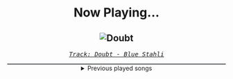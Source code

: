 <div align="center"> 
<h1>Now Playing...</h1>

![Doubt](https://i.scdn.co/image/ab67616d00001e02dcd9fe1276c16fcdad98c50c)
--
_<samp><a href="https://open.spotify.com/track/1g1zPW8Lz3JNswZ0renR9c">Track: Doubt - Blue Stahli</a></samp>_

<div style="border: 1px #4B5054 solid"></div>
<details>
  <summary>
    Previous played songs
  </summary>
  <table>
    <thead>
      <tr>
        <th>
          Artist
        </th>
        <th>
          Song
        </th>
        <th>
          Link
        </th>
      </tr>
    </thead>
    <tbody>
      <tr><td>Blue Stahli</td><td>Doubt</td><td><a href="https://open.spotify.com/track/1g1zPW8Lz3JNswZ0renR9c">https://open.spotify.com/track/1g1zPW8Lz3JNswZ0renR9c</a></td></tr><tr><td>Blue Stahli</td><td>ULTRAnumb</td><td><a href="https://open.spotify.com/track/3B0hzwc1e8AYOytj9hZS2I">https://open.spotify.com/track/3B0hzwc1e8AYOytj9hZS2I</a></td></tr><tr><td>Animetrix</td><td>Episch</td><td><a href="https://open.spotify.com/track/0BEq9q3XmPd4N8RRHwhi3L">https://open.spotify.com/track/0BEq9q3XmPd4N8RRHwhi3L</a></td></tr><tr><td>Animetrix</td><td>Episch</td><td><a href="https://open.spotify.com/track/0BEq9q3XmPd4N8RRHwhi3L">https://open.spotify.com/track/0BEq9q3XmPd4N8RRHwhi3L</a></td></tr><tr><td>Animetrix</td><td>Episch</td><td><a href="https://open.spotify.com/track/0BEq9q3XmPd4N8RRHwhi3L">https://open.spotify.com/track/0BEq9q3XmPd4N8RRHwhi3L</a></td></tr><tr><td>Two Steps from Hell</td><td>Thunderstone</td><td><a href="https://open.spotify.com/track/1U3O6ZeE5u9POe1IkmOKX7">https://open.spotify.com/track/1U3O6ZeE5u9POe1IkmOKX7</a></td></tr><tr><td>Two Steps from Hell</td><td>Amethyst Prince</td><td><a href="https://open.spotify.com/track/2qYmhWCQWNrCt58BrJmvRc">https://open.spotify.com/track/2qYmhWCQWNrCt58BrJmvRc</a></td></tr><tr><td>Two Steps from Hell</td><td>Flying Dutchman</td><td><a href="https://open.spotify.com/track/0wcDQVtpejkO4TAVi93kD6">https://open.spotify.com/track/0wcDQVtpejkO4TAVi93kD6</a></td></tr><tr><td>Two Steps from Hell</td><td>Never Lost Your Life</td><td><a href="https://open.spotify.com/track/63Y7uejLgei04TToyGFS7d">https://open.spotify.com/track/63Y7uejLgei04TToyGFS7d</a></td></tr><tr><td>Two Steps from Hell</td><td>Tale Of The Forest</td><td><a href="https://open.spotify.com/track/1cZECC2cSpPhYzv6PzD6Q8">https://open.spotify.com/track/1cZECC2cSpPhYzv6PzD6Q8</a></td></tr><tr><td>Two Steps from Hell</td><td>Hercules</td><td><a href="https://open.spotify.com/track/0EQon37Fn1Ts4yXIKcA6N0">https://open.spotify.com/track/0EQon37Fn1Ts4yXIKcA6N0</a></td></tr><tr><td>Two Steps from Hell</td><td>Last One Standing</td><td><a href="https://open.spotify.com/track/39TR7eYLgvHHIt7rMJ3lzD">https://open.spotify.com/track/39TR7eYLgvHHIt7rMJ3lzD</a></td></tr><tr><td>Two Steps from Hell</td><td>Arcade Master (Bonus Track)</td><td><a href="https://open.spotify.com/track/1KiLYgmkEQK1TqluYgNfWF">https://open.spotify.com/track/1KiLYgmkEQK1TqluYgNfWF</a></td></tr><tr><td>Two Steps from Hell</td><td>PWND</td><td><a href="https://open.spotify.com/track/4qhPMxTZXPn3LxW5SmCD17">https://open.spotify.com/track/4qhPMxTZXPn3LxW5SmCD17</a></td></tr><tr><td>Two Steps from Hell</td><td>Twin Lights</td><td><a href="https://open.spotify.com/track/6uBbQVdaZAs1KZs4UAQDzR">https://open.spotify.com/track/6uBbQVdaZAs1KZs4UAQDzR</a></td></tr><tr><td>Two Steps from Hell</td><td>Phantom</td><td><a href="https://open.spotify.com/track/2teNIGhw8I0gYLPZ9aDt1E">https://open.spotify.com/track/2teNIGhw8I0gYLPZ9aDt1E</a></td></tr><tr><td>Two Steps from Hell</td><td>Defenders Of The Grail</td><td><a href="https://open.spotify.com/track/2ceZh109cmXRKnIzEN9OyU">https://open.spotify.com/track/2ceZh109cmXRKnIzEN9OyU</a></td></tr><tr><td>Two Steps from Hell</td><td>Dragonborn</td><td><a href="https://open.spotify.com/track/4TXfYWH3j9t3tX1yYKQ5mr">https://open.spotify.com/track/4TXfYWH3j9t3tX1yYKQ5mr</a></td></tr><tr><td>Two Steps from Hell</td><td>Horn Of Gabriel</td><td><a href="https://open.spotify.com/track/1ueTfwnQQMCtSnnLhlpxmh">https://open.spotify.com/track/1ueTfwnQQMCtSnnLhlpxmh</a></td></tr><tr><td>Two Steps from Hell</td><td>For The Girl Who Has Everything</td><td><a href="https://open.spotify.com/track/2Cl3TpZSePdLNsR4K2GOAa">https://open.spotify.com/track/2Cl3TpZSePdLNsR4K2GOAa</a></td></tr>
    </tbody>
  </table>
</details>

</div>
